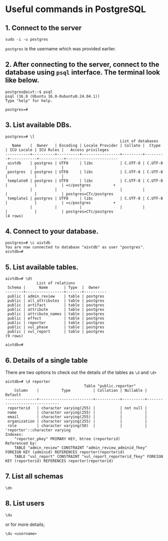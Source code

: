 # Useful commands in PostgreSQL

## 1. Connect to the server

```
sudo -i -u postgres
```

`postgres` is the username which was provided earlier. 

## 2. After connecting to the server, connect to the database using `psql` interface. The terminal look like below. 

```cli
postgres@aivt:~$ psql
psql (16.8 (Ubuntu 16.8-0ubuntu0.24.04.1))
Type "help" for help.

postgres=#
```

## 3. List available DBs. 

```
postgres=# \l
                                                   List of databases
   Name    |  Owner   | Encoding | Locale Provider | Collate |  Ctype  | ICU Locale | ICU Rules |   Access privileges   
-----------+----------+----------+-----------------+---------+---------+------------+-----------+-----------------------
 aivtdb    | postgres | UTF8     | libc            | C.UTF-8 | C.UTF-8 |            |           | 
 postgres  | postgres | UTF8     | libc            | C.UTF-8 | C.UTF-8 |            |           | 
 template0 | postgres | UTF8     | libc            | C.UTF-8 | C.UTF-8 |            |           | =c/postgres          +
           |          |          |                 |         |         |            |           | postgres=CTc/postgres
 template1 | postgres | UTF8     | libc            | C.UTF-8 | C.UTF-8 |            |           | =c/postgres          +
           |          |          |                 |         |         |            |           | postgres=CTc/postgres
(4 rows)
```

## 4. Connect to your database. 

```
postgres=# \c aivtdb
You are now connected to database "aivtdb" as user "postgres".
aivtdb=# 
```

## 5. List available tables.

```
aivtdb=# \dt
              List of relations
 Schema |      Name       | Type  |  Owner   
--------+-----------------+-------+----------
 public | admin_review    | table | postgres
 public | all_attributes  | table | postgres
 public | artifact        | table | postgres
 public | attribute       | table | postgres
 public | attribute_names | table | postgres
 public | effect          | table | postgres
 public | reporter        | table | postgres
 public | vul_phase       | table | postgres
 public | vul_report      | table | postgres
(9 rows)

aivtdb=# 
```

## 6. Details of a single table

There are two options to check out the details of the tables as `\d` and `\d+`

```
aivtdb=# \d reporter
                                   Table "public.reporter"
    Column    |          Type          | Collation | Nullable |            Default            
--------------+------------------------+-----------+----------+-------------------------------
 reporterid   | character varying(255) |           | not null | 
 name         | character varying(255) |           |          | 
 email        | character varying(255) |           |          | 
 organization | character varying(255) |           |          | 
 role         | character varying(50)  |           |          | 'reporter'::character varying
Indexes:
    "reporter_pkey" PRIMARY KEY, btree (reporterid)
Referenced by:
    TABLE "admin_review" CONSTRAINT "admin_review_adminid_fkey" FOREIGN KEY (adminid) REFERENCES reporter(reporterid)
    TABLE "vul_report" CONSTRAINT "vul_report_reporterid_fkey" FOREIGN KEY (reporterid) REFERENCES reporter(reporterid)
```

## 7. List all schemas 

```
\dn
```

## 8. List users 

```
\du
```

or for more details;

```
\du <username>
```



